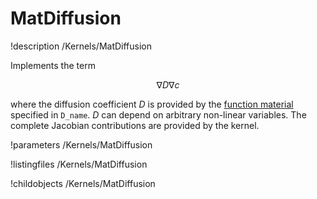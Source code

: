 
# MatDiffusion
!description /Kernels/MatDiffusion

Implements the term

$$
\nabla D \nabla c
$$

where the diffusion coefficient $D$ is provided by the [function material](../../introduction/FunctionMaterials) specified in `D_name`. $D$ can depend on arbitrary non-linear variables. The complete Jacobian contributions are provided by the kernel.

!parameters /Kernels/MatDiffusion

!listingfiles /Kernels/MatDiffusion

!childobjects /Kernels/MatDiffusion
